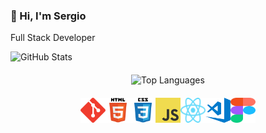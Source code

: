 ### 👋 Hi, I'm Sergio 
Full Stack Developer

<!-- GitHub Stats -->
<div>
  <img alt="GitHub Stats" src="https://github-readme-stats.vercel.app/api?username=KaratSergio&show_icons=true&theme=react">
</div>

 <div style="display: flex; flex-direction: column; align-items: center; margin-top: 20px;">

<!-- Top Languages -->
<div>
  <img alt="Top Languages" src="https://github-readme-stats.vercel.app/api/top-langs/?username=KaratSergio&layout=compact&theme=react">
</div>

<!-- Icons -->
<div style="display: flex; margin-top: 20px;">
  <img src="./assets/git-logo.svg" alt="git" width="40" height="40"/> 
  <img src="./assets/html5-logo.svg" alt="html5" width="40" height="40"/>
  <img src="./assets/css3-logo.svg" alt="css3" width="40" height="40"/>
  <img src="./assets/js-logo.png" alt="javascript" width="40" height="40"/>
  <img src="./assets/react-icon.svg" alt="react" width="40" height="40"/>
  <img src="./assets/vscode-logo.png" alt="vscode" width="40" height="40"/>
  <img src="./assets/figma-logo.svg" alt="figma" width="40" height="40"/>
</div>

</div>
